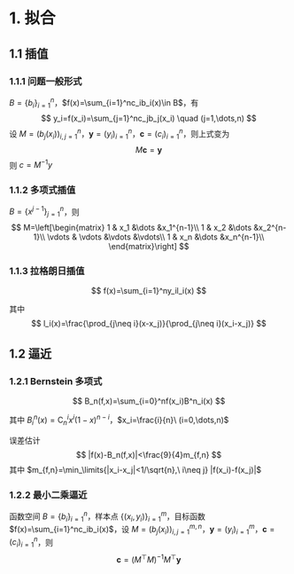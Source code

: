 # 1. 拟合

## 1.1 插值

### 1.1.1 问题一般形式

$B=\{b_i\}_{i=1}^n$，$f(x)=\sum_{i=1}^nc_ib_i(x)\in B$，有
$$
y_i=f(x_i)=\sum_{j=1}^nc_jb_j(x_i) \quad (j=1,\dots,n)
$$
设 $M=(b_j(x_i))_{i,j=1}^n$，$\pmb{y}=(y_i)_{i=1}^n$，$\pmb{c}=(c_i)_{i=1}^n$，则上式变为
$$
M\pmb{c}=\pmb{y}
$$
则 $c=M^{-1}y$ 

### 1.1.2 多项式插值

$B=\{x^{j-1}\}_{j=1}^n$，则
$$
M=\left[\begin{matrix}
1 & x_1 &\dots &x_1^{n-1}\\
1 & x_2 &\dots &x_2^{n-1}\\
\vdots & \vdots &\vdots &\vdots\\
1 & x_n &\dots &x_n^{n-1}\\
\end{matrix}\right]
$$

### 1.1.3 拉格朗日插值

$$
f(x)=\sum_{i=1}^ny_il_i(x)
$$

其中
$$
l_i(x)=\frac{\prod_{j\neq i}(x-x_j)}{\prod_{j\neq i}(x_i-x_j)}
$$

## 1.2 逼近

### 1.2.1 Bernstein 多项式

$$
B_n(f,x)=\sum_{i=0}^nf(x_i)B^n_i(x)
$$

其中 $B^n_i(x)=\mathrm{C}_n^ix^i(1-x)^{n-i}$，$x_i=\frac{i}{n}\ (i=0,\dots,n)$ 

误差估计
$$
|f(x)-B_n(f,x)|<\frac{9}{4}m_{f,n}
$$
其中 $m_{f,n}=\min_\limits{|x_i-x_j|<1/\sqrt{n},\ i\neq j} |f(x_i)-f(x_j)|$ 

### 1.2.2 最小二乘逼近

函数空间 $B=\{b_i\}_{i=1}^n$，样本点 $\{(x_i,y_i)\}_{i=1}^m$，目标函数 $f(x)=\sum_{i=1}^nc_ib_i(x)$，设 $M=(b_j(x_i))_{i,j=1}^{m,n}$，$\pmb{y}=(y_i)_{i=1}^m$，$\pmb{c}=(c_i)_{i=1}^n$，则
$$
\pmb{c}=(M^\top M)^{-1}M^\top \pmb{y}
$$
